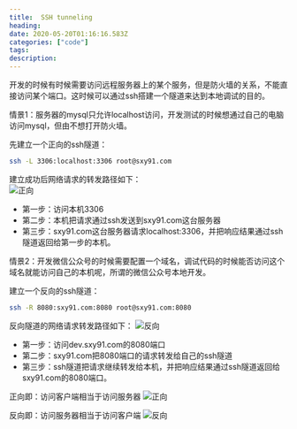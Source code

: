 ```yaml
---
title:  SSH tunneling
heading:
date: 2020-05-20T01:16:16.583Z
categories: ["code"]
tags: 
description: 
---
```



开发的时候有时候需要访问远程服务器上的某个服务，但是防火墙的关系，不能直接访问某个端口。这时候可以通过ssh搭建一个隧道来达到本地调试的目的。

情景1：服务器的mysql只允许localhost访问，开发测试的时候想通过自己的电脑访问mysql，但由不想打开防火墙。

先建立一个正向的ssh隧道：  
```bash
ssh -L 3306:localhost:3306 root@sxy91.com
```

建立成功后网络请求的转发路径如下：  
![正向](https://gitee.com/smile365/blogimg/raw/master/sxy91/1589938561195.png)

- 第一步：访问本机3306
- 第二步：本机把请求通过ssh发送到sxy91.com这台服务器
- 第三步：sxy91.com这台服务器请求localhost:3306，并把响应结果通过ssh隧道返回给第一步的本机。

情景2：开发微信公众号的时候需要配置一个域名，调试代码的时候能否访问这个域名就能访问自己的本机呢，所谓的微信公众号本地开发。


建立一个反向的ssh隧道：
```bash
ssh -R 8080:sxy91.com:8080 root@sxy91.com:8080
```
反向隧道的网络请求转发路径如下： 
![反向](https://gitee.com/smile365/blogimg/raw/master/sxy91/1589939746958.png)

- 第一步：访问dev.sxy91.com的8080端口
- 第二步：sxy91.com把8080端口的请求转发给自己的ssh隧道
- 第三步：ssh隧道把请求继续转发给本机，并把响应结果通过ssh隧道返回给sxy91.com的8080端口。


正向即：访问客户端相当于访问服务器
![正向](https://gitee.com/smile365/blogimg/raw/master/sxy91/1589940558174.png)


反向即：访问服务器相当于访问客户端
![反向](https://gitee.com/smile365/blogimg/raw/master/sxy91/1589940591774.png)


